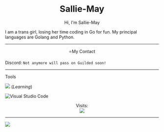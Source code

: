 
<h1 align="center">Sallie-May</h1>
<p align=center>
    Hi, I'm Sallie-May

I am a trans girl, losing her time coding in Go for fun.
My principal languages are Golang and Python. 
</p>

___________

<p align="center">⭐My Contact</p>

Discord: `Not anymore will pass on Guilded soon!`

___________ 
Tools

![](https://skillicons.dev/icons?i=go) (*Learning*)

![Visual Studio Code](https://img.shields.io/badge/VisualStudioCode-0078d7.svg?style=for-the-badge&logo=visual-studio-code&logoColor=white)


<p align="center"> 
  Visits:<br>
  <img src="https://komarev.com/ghpvc/?username=AdvancedSkyblock&style=for-the-badge"/>
</p>

_________

![](https://raw.githubusercontent.com/Trilokia/Trilokia/379277808c61ef204768a61bbc5d25bc7798ccf1/bottom_header.svg)

